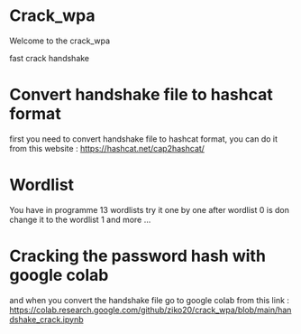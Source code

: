 # Crack_wpa

Welcome to the crack_wpa

fast crack handshake

# Convert handshake file to hashcat format
first you need to convert handshake file to hashcat format, you can do it from this website : https://hashcat.net/cap2hashcat/

# Wordlist
You have in programme 13 wordlists try it one by one
after wordlist 0 is don change it to the wordlist 1 and more ...

# Cracking the password hash with google colab
and when you convert the handshake file go to google colab from this link : https://colab.research.google.com/github/ziko20/crack_wpa/blob/main/handshake_crack.ipynb
